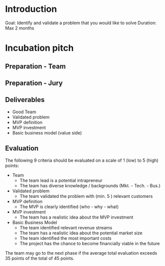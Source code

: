# Introduction

Goal: Identify and validate a problem that you would like to solve
Duration: Max 2 months

# Incubation pitch

## Preparation - Team

## Preparation - Jury

## Deliverables

- Good Team
- Validated problem
- MVP definition
- MVP investment
- Basic business model (value side)

## Evaluation

The following 9 criteria should be evaluated on a scale of 1 (low) to 5 (high) points:

- Team 
    - The team lead is a potential intrapreneur
    - The team has diverse knowledge / backgrounds (Mkt. - Tech. - Bus.)
- Validated problem
    - The team validated the problem with (min. 5 ) relevant customers
- MVP definition
    - The MVP is clearly identified (who - why - what)
- MVP investment
    - The team has a realistic idea about the MVP investment
- Basic Business Model
    - The team identified relevant revenue streams
    - The team has a realistic idea about the potential market size
    - The team identified the most important costs
    - The project has the chance to become financially viable in the future

The team may go to the next phase if the average total evaluation exceeds 35 points of the total of 45 points.